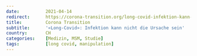 ```yaml
---
date:          2021-04-14
redirect:      https://corona-transition.org/long-covid-infektion-kann-nicht-die-ursache-sein
title:         Corona Transition
subtitle:      '«Long-Covid»: Infektion kann nicht die Ursache sein'
country:       CH
categories:    [Medizin, MSM, Studie]
tags:          [long covid, manipulation]
---
```

